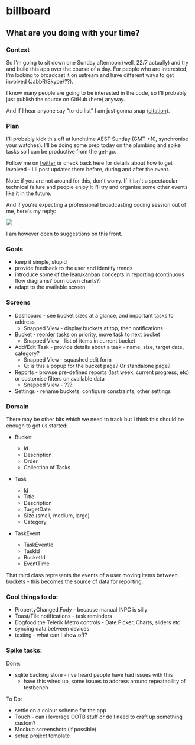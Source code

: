 # billboard

## What are you doing with your time?

### Context

So I'm going to sit down one Sunday afternoon (well, 22/7 actually) and try and build this app over the course of a day. For people who are interested, I'm looking to broadcast it on ustream and have different ways to get involved (JabbR/Skype/??).

I know many people are going to be interested in the code, so I'll probably just publish the source on GitHub (here) anyway.

And If I hear anyone say "to-do list" I am just gonna snap ([citation](http://www.imdb.com/title/tt0112508/quotes?qt=qt0403077)).

### Plan

I'll probably kick this off at lunchtime AEST Sunday (GMT +10, synchronise your watches). I'll be doing some prep today on the plumbing and spike tasks so I can be productive from the get-go.

Follow me on [twitter](https://twitter.com/shiftkey) or check back here for details about how to get involved - I'll post updates there before, during and after the event.

Note: if you are not around for this, don't worry. If it isn't a spectacular technical failure and people enjoy it I'll try and organise some other events like it in the future.

And if you're expecting a professional broadcasting coding session out of me, here's my reply:

![](http://i.imgur.com/40zLa.jpg)

I am however open to suggestions on this front.

### Goals
 - keep it simple, stupid
 - provide feedback to the user and identify trends
 - introduce some of the lean/kanban concepts in reporting (continuous flow diagrams? burn down charts?)
 - adapt to the available screen

### Screens
 - Dashboard - see bucket sizes at a glance, and important tasks to address
   - Snapped View - display buckets at top, then notifications
 - Bucket - reorder tasks on priority, move task to next bucket
   - Snapped View - list of items in current bucket
 - Add/Edit Task - provide details about a task - name, size, target date, category?
   - Snapped View - squashed edit form
   - Q: is this a popup for the bucket page? Or standalone page?
 - Reports - browse pre-defined reports (last week, current progress, etc) or customise filters on available data
   - Snapped View - ???
 - Settings - rename buckets, configure constraints, other settings

### Domain

There may be other bits which we need to track but I think this should be enough to get us started:

 - Bucket
    - Id
    - Description
    - Order
    - Collection of Tasks

 - Task
    - Id
    - Title
    - Description
    - TargetDate
    - Size (small, medium, large)
    - Category

 - TaskEvent
   - TaskEventId
   - TaskId
   - BucketId
   - EventTime

That third class represents the events of a user moving items between buckets - this becomes the source of data for reporting.

### Cool things to do:

 - PropertyChanged.Fody - because manual INPC is silly
 - Toast/Tile notifications - task reminders
 - Dogfood the Telerik Metro controls - Date Picker, Charts, sliders etc
 - syncing data between devices
 - testing - what can I show off?

### Spike tasks:

Done:

- sqlite backing store - i've heard people have had issues with this
  - have this wired up, some issues to address around repeatability of testbench


To Do:

 - settle on a colour scheme for the app
 - Touch - can i leverage OOTB stuff or do I need to craft up something custom?
 - Mockup screenshots (if possible)
 - setup project template